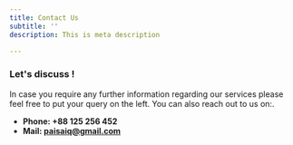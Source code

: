 ```yaml
---
title: Contact Us
subtitle: ''
description: This is meta description

---
```

### Let's discuss !

In case you require any further information regarding our services please feel free to put your query on the left. You can also reach out to us on:.

* **Phone: +88 125 256 452**
* **Mail: paisaiq@gmail.com**